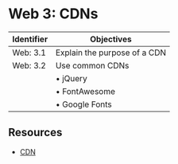 # Web 3: CDNs

Identifier   | Objectives
-------------|------------
Web: 3.1     | Explain the purpose of a CDN
Web: 3.2     | Use common CDNs
             | &bull; jQuery
             | &bull; FontAwesome
             | &bull; Google Fonts

## Resources
- [CDN](http://searchaws.techtarget.com/definition/content-delivery-network-CDN)